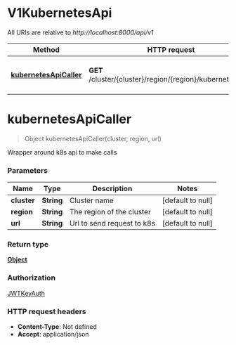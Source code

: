 # V1KubernetesApi

All URIs are relative to *http://localhost:8000/api/v1*

Method | HTTP request | Description
------------- | ------------- | -------------
[**kubernetesApiCaller**](V1KubernetesApi.md#kubernetesApiCaller) | **GET** /cluster/{cluster}/region/{region}/kubernetes/{url} | Wrapper around k8s api to make calls


<a name="kubernetesApiCaller"></a>
# **kubernetesApiCaller**
> Object kubernetesApiCaller(cluster, region, url)

Wrapper around k8s api to make calls

### Parameters

Name | Type | Description  | Notes
------------- | ------------- | ------------- | -------------
 **cluster** | **String**| Cluster name | [default to null]
 **region** | **String**| The region of the cluster | [default to null]
 **url** | **String**| Url to send request to k8s | [default to null]

### Return type

[**Object**](../Models/object.md)

### Authorization

[JWTKeyAuth](../README.md#JWTKeyAuth)

### HTTP request headers

- **Content-Type**: Not defined
- **Accept**: application/json

